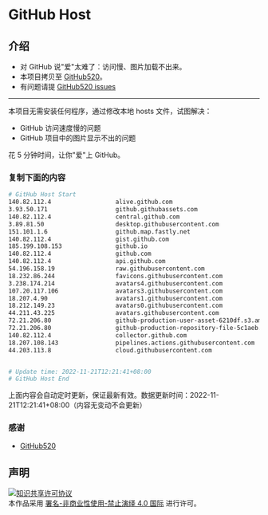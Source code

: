 # GitHub Host
## 介绍
- 对 GitHub 说"爱"太难了：访问慢、图片加载不出来。
- 本项目拷贝至 [GitHub520](https://github.com/521xueweihan/GitHub520)。
- 有问题请提 [GitHub520 issues](https://github.com/521xueweihan/GitHub520/issues/new)

---

本项目无需安装任何程序，通过修改本地 hosts 文件，试图解决：
- GitHub 访问速度慢的问题
- GitHub 项目中的图片显示不出的问题

花 5 分钟时间，让你"爱"上 GitHub。

### 复制下面的内容
```bash
# GitHub Host Start
140.82.112.4                  alive.github.com
3.93.50.171                   github.githubassets.com
140.82.112.4                  central.github.com
3.89.81.50                    desktop.githubusercontent.com
151.101.1.6                   github.map.fastly.net
140.82.112.4                  gist.github.com
185.199.108.153               github.io
140.82.112.4                  github.com
140.82.112.4                  api.github.com
54.196.158.19                 raw.githubusercontent.com
18.232.86.244                 favicons.githubusercontent.com
3.238.174.214                 avatars4.githubusercontent.com
107.20.117.106                avatars3.githubusercontent.com
18.207.4.90                   avatars1.githubusercontent.com
18.212.149.23                 avatars0.githubusercontent.com
44.211.43.225                 avatars.githubusercontent.com
72.21.206.80                  github-production-user-asset-6210df.s3.amazonaws.com
72.21.206.80                  github-production-repository-file-5c1aeb.s3.amazonaws.com
140.82.112.4                  collector.github.com
18.207.108.143                pipelines.actions.githubusercontent.com
44.203.113.8                  cloud.githubusercontent.com


# Update time: 2022-11-21T12:21:41+08:00
# GitHub Host End

```
上面内容会自动定时更新，保证最新有效。数据更新时间：2022-11-21T12:21:41+08:00（内容无变动不会更新）

### 感谢

- [GitHub520](https://github.com/521xueweihan/GitHub520)

## 声明
<a rel="license" href="https://creativecommons.org/licenses/by-nc-nd/4.0/deed.zh"><img alt="知识共享许可协议" style="border-width: 0" src="https://licensebuttons.net/l/by-nc-nd/4.0/88x31.png"></a><br>本作品采用 <a rel="license" href="https://creativecommons.org/licenses/by-nc-nd/4.0/deed.zh">署名-非商业性使用-禁止演绎 4.0 国际</a> 进行许可。